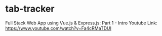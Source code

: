 # tab-tracker
Full Stack Web App using Vue.js & Express.js: Part 1 - Intro
Youtube Link: https://www.youtube.com/watch?v=Fa4cRMaTDUI 